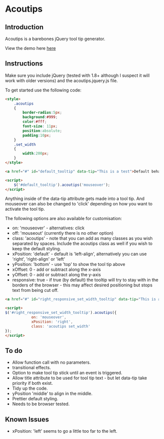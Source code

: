 # Acoutips

## Introduction

Acoutips is a barebones jQuery tool tip generator.

View the demo here [here](http://mitchstanley.co.uk/acoutips/index.html)

## Instructions
Make sure you include jQuery (tested with 1.8+ although I suspect it will work with older versions) and the acoutips.jquery.js file.

To get started use the following code:

```html
<style>
	.acoutips
	{
		border-radius:5px;
		background:#999;
		color:#fff;
		font-size: 11px;
		position:absolute;
		padding:10px;
	}
	.set_width
	{
		width:200px;
	}
</style>

<a href="#" id="default_tooltip" data-tip="This is a test">Default behaviour</a>

<script>
	$('#default_tooltip').acoutips('mouseover');
</script>
```

Anything inside of the data-tip attribute gets made into a tool tip. And mouseover can also be changed to 'click' depending on how you want to activate the tool tip.

The following options are also available for customisation:
* on: 'mouseover' - alternatives: click
* off: 'mouseout' (currently there is no other option)
* class: 'acoutips' - note that you can add as many classes as you wish separated by spaces. Include the acoutips class as well if you wish to keep the default styling.
* xPosition: 'default' - default is 'left-align', alternatively you can use 'right', 'right-align' or 'left'
* yPosition: 'bottom' - use 'top' to show the tool tip above
* xOffset: 0 - add or subtract along the x-axis
* yOffset: 0 - add or subtract along the y-axis
* responsive: true - if true (by default) the tooltip will try to stay with in the borders of the browser - this may affect desired positioning but stops text from being cut off.

```html
<a href="#" id="right_responsive_set_width_tooltip" data-tip="This is a test" style="float:right">Right responsive set width behaviour</a>

<script>
$('#right_responsive_set_width_tooltip').acoutips({
			on: 'mouseover',
			xPosition: 'right',
			class: 'acoutips set_width'
});
</script>
```
## To do
* Allow function call with no parameters.
* transitional effects.
* Option to make tool tip stick until an event is triggered.
* Allow title attribute to be used for tool tip text - but let data-tip take priority if both exist.
* Tidy up the code.
* yPosition 'middle' to align in the middle.
* Prettier default styling.
* Needs to be browser tested.

## Known Issues
* xPosition: 'left' seems to go a little too far to the left.
